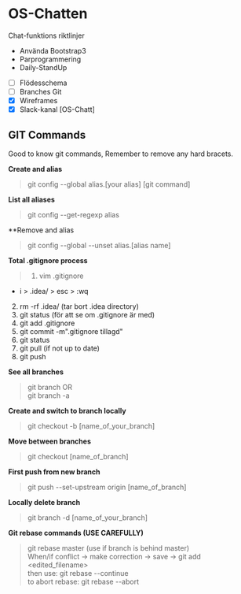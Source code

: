 ﻿# OS-Chatten
Chat-funktions riktlinjer
- Använda Bootstrap3
- Parprogrammering
- Daily-StandUp
- [ ] Flödesschema
- [ ] Branches Git
- [x] Wireframes
- [x] Slack-kanal [OS-Chatt]

## GIT Commands
Good to know git commands, Remember to remove any hard bracets.

**Create and alias**
> git config --global alias.[your alias] [git command]

**List all aliases**
> git config --get-regexp alias

**Remove and alias
> git config --global --unset alias.[alias name]

**Total .gitignore process**
>1. vim .gitignore<br>
 - i > .idea/ > esc > :wq<br>
2. rm -rf .idea/ (tar bort .idea directory)<br>
3. git status (för att se om .gitignore är med)<br>
4. git add .gitignore<br>
5. git commit -m".gitignore tillagd"<br>
6. git status<br>
7. git pull (if not up to date)<br>
7. git push

**See all branches**
> git branch OR<br>
git branch -a


**Create and switch to branch locally**
> git checkout -b [name_of_your_branch]


**Move between branches**
> git checkout [name_of_branch]


**First push from new branch**
> git push --set-upstream origin [name_of_branch]


**Locally delete branch**
> git branch -d [name_of_your_branch]

**Git rebase commands (USE CAREFULLY)**
> git rebase master (use if branch is behind master)<br>
When/if conflict -> make correction -> save -> git add <edited_filename><br>
then use: git rebase --continue<br>
to abort rebase: git rebase --abort
